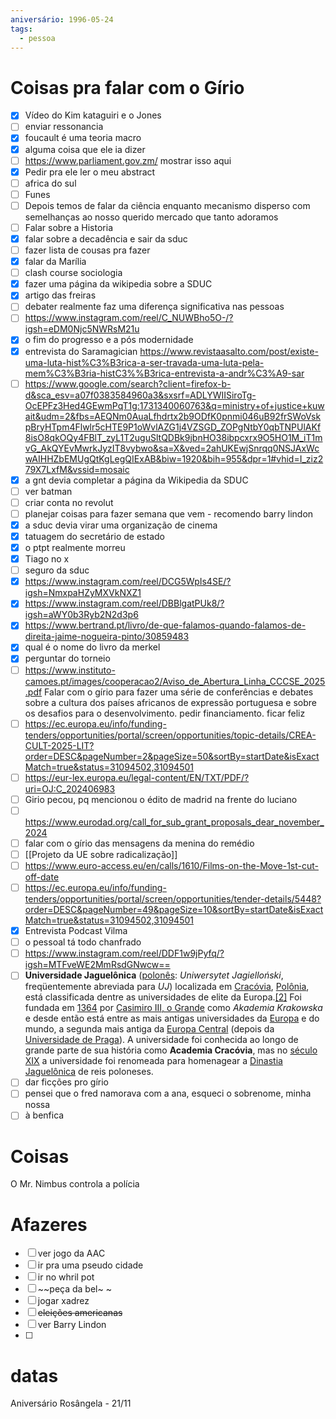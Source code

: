 ```yaml
---
aniversário: 1996-05-24
tags:
  - pessoa
---
```


# Coisas pra falar com o Gírio

- [x] Vídeo do Kim kataguiri e o Jones
- [ ] enviar ressonancia
- [x] foucault é uma teoria macro
- [x] alguma coisa que ele ia dizer
- [ ] https://www.parliament.gov.zm/ mostrar isso aqui
- [x] Pedir pra ele ler o meu abstract
- [ ] africa do sul
- [ ] Funes 
- [ ] Depois temos de falar da ciência enquanto mecanismo disperso com semelhanças ao nosso querido mercado que tanto adoramos 
- [ ] Falar sobre a Historia
- [x] falar sobre a decadência e sair da sduc
- [ ] fazer lista de cousas pra fazer
- [x] falar da Marília
- [ ] clash course sociologia
- [x] fazer uma página da wikipedia sobre a SDUC
- [x] artigo das freiras
- [ ] debater realmente faz uma diferença significativa nas pessoas
- [ ] https://www.instagram.com/reel/C_NUWBho5O-/?igsh=eDM0Njc5NWRsM21u
- [x] o fim do progresso e a pós modernidade
- [x] entrevista do Saramagician https://www.revistaasalto.com/post/existe-uma-luta-hist%C3%B3rica-a-ser-travada-uma-luta-pela-mem%C3%B3ria-histC3%%B3rica-entrevista-a-andr%C3%A9-sar
- [ ] https://www.google.com/search?client=firefox-b-d&sca_esv=a07f0383584960a3&sxsrf=ADLYWIISiroTg-OcEPFz3Hed4GEwmPqT1g:1731340060763&q=ministry+of+justice+kuwait&udm=2&fbs=AEQNm0AuaLfhdrtx2b9ODfK0pnmi046uB92frSWoVskpBryHTpm4Flwlr5cHTE9P1oWvlAZG1j4VZSGD_ZOPgNtbY0qbTNPUlAKf8isO8qkOQy4FBlT_zyL1T2uguSltQDBk9jbnHO38ibpcxrx9O5HO1M_iT1mvG_AkQYEvMwrkJyzIT8vybwo&sa=X&ved=2ahUKEwjSnrqq0NSJAxWcwAIHHZbEMUgQtKgLegQIExAB&biw=1920&bih=955&dpr=1#vhid=I_ziz279X7LxfM&vssid=mosaic
- [x] a gnt devia completar a página da Wikipedia da SDUC
- [ ] ver batman
- [ ] criar conta no revolut
- [ ] planejar coisas para fazer semana que vem - recomendo barry lindon
- [x] a sduc devia virar uma organização de cinema
- [x] tatuagem do secretário de estado
- [x] o ptpt realmente morreu
- [x] Tiago no x 
- [ ] seguro da sduc
- [x]  https://www.instagram.com/reel/DCG5WpIs4SE/?igsh=NmxpaHZyMXVkNXZ1 
- [x] https://www.instagram.com/reel/DBBlgatPUk8/?igsh=aWY0b3Ryb2N2d3p6 
- [x] https://www.bertrand.pt/livro/de-que-falamos-quando-falamos-de-direita-jaime-nogueira-pinto/30859483
- [x] qual é o nome do livro da merkel
- [x] perguntar do torneio
- [ ] https://www.instituto-camoes.pt/images/cooperacao2/Aviso_de_Abertura_Linha_CCCSE_2025.pdf Falar com o gírio para fazer uma série de conferências e debates sobre a cultura dos países africanos de expressão portuguesa e sobre os desafios para o desenvolvimento. pedir financiamento. ficar feliz
- [ ] https://ec.europa.eu/info/funding-tenders/opportunities/portal/screen/opportunities/topic-details/CREA-CULT-2025-LIT?order=DESC&pageNumber=2&pageSize=50&sortBy=startDate&isExactMatch=true&status=31094502,31094501
- [ ] https://eur-lex.europa.eu/legal-content/EN/TXT/PDF/?uri=OJ:C_202406983
- [ ] Girio pecou, pq mencionou o édito de madrid na frente do luciano
- [ ] https://www.eurodad.org/call_for_sub_grant_proposals_dear_november_2024
- [ ] falar com o gírio das mensagens da menina do remédio
- [ ] [[Projeto da UE sobre radicalização]] 
- [ ] https://www.euro-access.eu/en/calls/1610/Films-on-the-Move-1st-cut-off-date
- [ ] https://ec.europa.eu/info/funding-tenders/opportunities/portal/screen/opportunities/tender-details/5448?order=DESC&pageNumber=49&pageSize=10&sortBy=startDate&isExactMatch=true&status=31094502,31094501
- [x] Entrevista Podcast Vilma
- [ ] o pessoal tá todo chanfrado
- [ ] https://www.instagram.com/reel/DDF1w9jPyfq/?igsh=MTFveWE2MmRsdGNwcw== 
- [ ] **Universidade Jaguelônica** ([polonês](https://pt.wikipedia.org/wiki/L%C3%ADngua_polonesa "Língua polonesa"): _Uniwersytet Jagielloński_, freqüentemente abreviada para _UJ_) localizada em [Cracóvia](https://pt.wikipedia.org/wiki/Crac%C3%B3via "Cracóvia"), [Polônia](https://pt.wikipedia.org/wiki/Pol%C3%B4nia "Polônia"), está classificada dentre as universidades de elite da Europa.[[2]](https://pt.wikipedia.org/wiki/Universidade_Jaguel%C3%B4nica#cite_note-webometrics-2) Foi fundada em [1364](https://pt.wikipedia.org/wiki/1364 "1364") por [Casimiro III, o Grande](https://pt.wikipedia.org/wiki/Casimiro_III_da_Pol%C3%B4nia "Casimiro III da Polônia") como _Akademia Krakowska_ e desde então está entre as mais antigas universidades da [Europa](https://pt.wikipedia.org/wiki/Europa "Europa") e do mundo, a segunda mais antiga da [Europa Central](https://pt.wikipedia.org/wiki/Europa_Central "Europa Central") (depois da [Universidade de Praga](https://pt.wikipedia.org/wiki/Universidade_de_Praga "Universidade de Praga")). A universidade foi conhecida ao longo de grande parte de sua história como **Academia Cracóvia**, mas no [século XIX](https://pt.wikipedia.org/wiki/S%C3%A9culo_XIX "Século XIX") a universidade foi renomeada para homenagear a [Dinastia Jaguelônica](https://pt.wikipedia.org/wiki/Dinastia_Jaguel%C3%B4nica "Dinastia Jaguelônica") de reis poloneses.
- [ ] dar ficções pro gírio
- [ ] pensei que o fred namorava com a ana, esqueci o sobrenome, minha nossa
- [ ] à benfica

# Coisas

O Mr. Nimbus controla a polícia

# Afazeres
- [ ] ver jogo da AAC
- [ ] ir pra uma pseudo cidade
- [ ] ir no whril pot 
- [ ] ~~peça da bel~ ~
- [ ] jogar xadrez 
- [ ] ~~eleições americanas~~
- [ ] ver Barry Lindon
- [ ] 






# datas
Aniversário Rosângela - 21/11